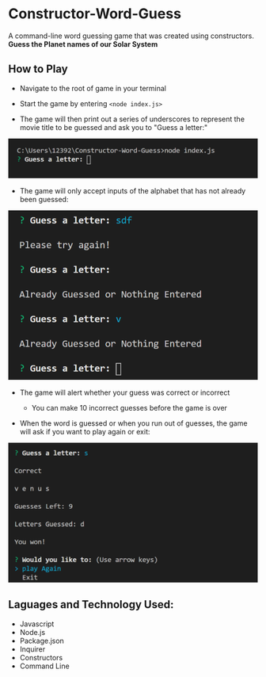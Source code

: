 # Constructor-Word-Guess
A command-line word guessing game that was created using constructors.
**Guess the Planet names of our Solar System**
## How to Play
- Navigate to the root of game in your terminal

- Start the game by entering `<node index.js>`

- The game will then print out a series of underscores to represent the movie title to be guessed and ask you to "Guess a letter:"

![](images/start-game.PNG)

- The game will only accept inputs of the alphabet that has not already been guessed:

![](images/input-validation.PNG)

- The game will alert whether your guess was correct or incorrect
    - You can make 10 incorrect guesses before the game is over

- When the word is guessed or when you run out of guesses, the game will ask if you want to play again or exit:

![](images/you-win.PNG)

## Laguages and Technology Used:
- Javascript
- Node.js
- Package.json
- Inquirer
- Constructors
- Command Line
